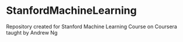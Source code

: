 # StanfordMachineLearning

Repository created for Stanford Machine Learning Course on Coursera taught by Andrew Ng
